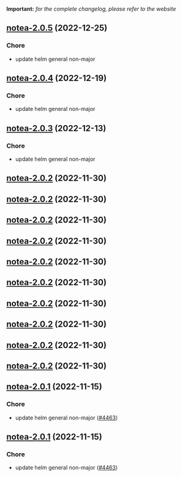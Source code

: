 **Important:**
*for the complete changelog, please refer to the website*




## [notea-2.0.5](https://github.com/truecharts/charts/compare/notea-2.0.4...notea-2.0.5) (2022-12-25)

### Chore

- update helm general non-major
  
  


## [notea-2.0.4](https://github.com/truecharts/charts/compare/notea-2.0.3...notea-2.0.4) (2022-12-19)

### Chore

- update helm general non-major
  
  


## [notea-2.0.3](https://github.com/truecharts/charts/compare/notea-2.0.2...notea-2.0.3) (2022-12-13)

### Chore

- update helm general non-major
  
  


## [notea-2.0.2](https://github.com/truecharts/charts/compare/notea-2.0.1...notea-2.0.2) (2022-11-30)




## [notea-2.0.2](https://github.com/truecharts/charts/compare/notea-2.0.1...notea-2.0.2) (2022-11-30)




## [notea-2.0.2](https://github.com/truecharts/charts/compare/notea-2.0.1...notea-2.0.2) (2022-11-30)




## [notea-2.0.2](https://github.com/truecharts/charts/compare/notea-2.0.1...notea-2.0.2) (2022-11-30)




## [notea-2.0.2](https://github.com/truecharts/charts/compare/notea-2.0.1...notea-2.0.2) (2022-11-30)




## [notea-2.0.2](https://github.com/truecharts/charts/compare/notea-2.0.1...notea-2.0.2) (2022-11-30)




## [notea-2.0.2](https://github.com/truecharts/charts/compare/notea-2.0.1...notea-2.0.2) (2022-11-30)




## [notea-2.0.2](https://github.com/truecharts/charts/compare/notea-2.0.1...notea-2.0.2) (2022-11-30)




## [notea-2.0.2](https://github.com/truecharts/charts/compare/notea-2.0.1...notea-2.0.2) (2022-11-30)




## [notea-2.0.2](https://github.com/truecharts/charts/compare/notea-2.0.1...notea-2.0.2) (2022-11-30)




## [notea-2.0.1](https://github.com/truecharts/charts/compare/notea-2.0.0...notea-2.0.1) (2022-11-15)

### Chore

- update helm general non-major ([#4463](https://github.com/truecharts/charts/issues/4463))
  
  


## [notea-2.0.1](https://github.com/truecharts/charts/compare/notea-2.0.0...notea-2.0.1) (2022-11-15)

### Chore

- update helm general non-major ([#4463](https://github.com/truecharts/charts/issues/4463))
  
  
